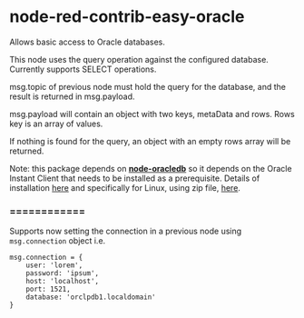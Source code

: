 # node-red-contrib-easy-oracle
Allows basic access to Oracle databases.

This node uses the query operation against the configured database. Currently supports SELECT operations.

msg.topic of previous node must hold the query for the database, and the result is returned in msg.payload.

msg.payload will contain an object with two keys, metaData and rows. Rows key is an array of values.

If nothing is found for the query, an object with an empty rows array will be returned.

Note: this package depends on [**node-oracledb**](https://oracle.github.io/node-oracledb) so it depends on the Oracle Instant Client that needs to be installed as a prerequisite.
Details of installation [here](https://oracle.github.io/node-oracledb/INSTALL.html) and specifically for Linux, using zip file, [here](https://oracle.github.io/node-oracledb/INSTALL.html#instzip).

### ============
Supports now setting the connection in a previous node using `msg.connection` object
i.e.
```
msg.connection = {
    user: 'lorem',
    password: 'ipsum',
    host: 'localhost',
    port: 1521,
    database: 'orclpdb1.localdomain'
}
```
